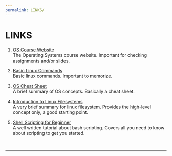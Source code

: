 ```yaml
---
permalink: LINKS/
---
```


# LINKS

1. [OS Course Website](https://os.vlsm.org/)<br>
The Operating Systems course website. Important for checking assignments and/or slides.

2. [Basic Linux Commands](https://linoxide.com/linux-command/essential-linux-basic-commands/)<br>
Basic linux commands. Important to memorize.

3. [OS Cheat Sheet](https://www.geeksforgeeks.org/last-minute-notes-operating-systems/)<br>
A brief summary of OS concepts. Basically a cheat sheet.

4. [Introduction to Linux Filesystems](https://opensource.com/life/16/10/introduction-linux-filesystems)<br>
A very brief summary for linux filesystem. Provides the high-level concept only, a good starting point.

5. [Shell Scripting for Beginner](https://www.freecodecamp.org/news/shell-scripting-crash-course-how-to-write-bash-scripts-in-linux/)<br>
A well written tutorial about bash scripting. Covers all you need to know about scripting to get you started.


<br>
<hr>
